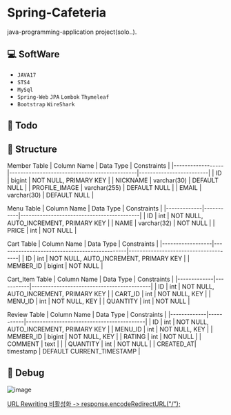 # Spring-Cafeteria
java-programming-application project(solo..).

## :computer: SoftWare
* `JAVA17`
* `STS4`
* `MySql`
* `Spring-Web` `JPA` `Lombok` `Thymeleaf`
* `Bootstrap` `WireShark`

## :memo: Todo

## :open_file_folder: Structure
Member Table
| Column Name | Data Type | Constraints |
|------------------|----------------------------------------------|-------------------------|
| ID | bigint | NOT NULL, PRIMARY KEY |
| NICKNAME | varchar(30) | DEFAULT NULL |
| PROFILE_IMAGE | varchar(255) | DEFAULT NULL |
| EMAIL | varchar(30) | DEFAULT NULL |

Menu Table
| Column Name | Data Type | Constraints |
|-------------|-----------|-------------------------------------------|
| ID | int | NOT NULL, AUTO_INCREMENT, PRIMARY KEY |
| NAME | varchar(32) | NOT NULL |
| PRICE | int | NOT NULL |

Cart Table
| Column Name | Data Type | Constraints |
|------------------|----------------------------------------------|--------------------------------------|
| ID | int | NOT NULL, AUTO_INCREMENT, PRIMARY KEY |
| MEMBER_ID | bigint | NOT NULL |

Cart_Item Table
| Column Name | Data Type | Constraints |
|-------------|-----------|-------------------------------------------| 
| ID | int | NOT NULL, AUTO_INCREMENT, PRIMARY KEY |
| CART_ID | int | NOT NULL, KEY |
| MENU_ID | int | NOT NULL, KEY |
| QUANTITY | int | NOT NULL |

Review Table
| Column Name | Data Type | Constraints |
|-------------|-----------|-------------------------------------------|
| ID | int | NOT NULL, AUTO_INCREMENT, PRIMARY KEY | 
| MENU_ID | int | NOT NULL, KEY | 
| MEMBER_ID | bigint | NOT NULL, KEY |
| RATING | int | NOT NULL |
| COMMENT | text | | 
| QUANTITY | int | NOT NULL | 
| CREATED_AT| timestamp | DEFAULT CURRENT_TIMESTAMP |

## :wrench: Debug
![image](https://github.com/user-attachments/assets/f1cd002a-eca6-4476-810c-68923fc360f7)

[URL Rewriting 비활성화 -> response.encodeRedirectURL("/");](https://jaimemin.tistory.com/1516)
